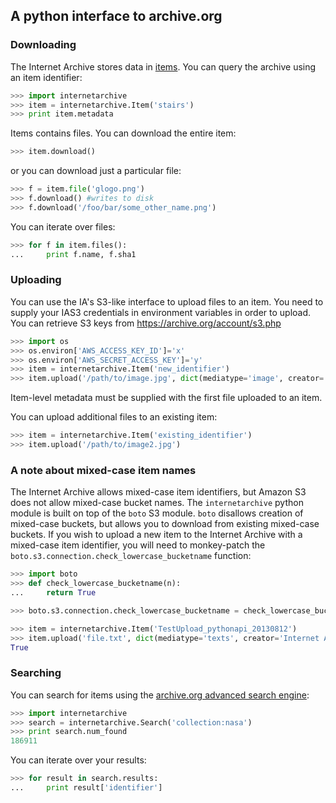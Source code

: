 ## A python interface to archive.org ##

### Downloading ###

The Internet Archive stores data in [items](http://blog.archive.org/2011/03/31/how-archive-org-items-are-structured/ "How Archive.org items are structured").
You can query the archive using an item identifier:

```python
>>> import internetarchive
>>> item = internetarchive.Item('stairs')
>>> print item.metadata
```

Items contains files. You can download the entire item:

```python
>>> item.download()
```

or you can download just a particular file:

```python
>>> f = item.file('glogo.png')
>>> f.download() #writes to disk
>>> f.download('/foo/bar/some_other_name.png')
```

You can iterate over files:

```python
>>> for f in item.files():
...     print f.name, f.sha1
```

### Uploading ###

You can use the IA's S3-like interface to upload files to an item.
You need to supply your IAS3 credentials in environment variables in order to upload.
You can retrieve S3 keys from https://archive.org/account/s3.php

```python
>>> import os
>>> os.environ['AWS_ACCESS_KEY_ID']='x'
>>> os.environ['AWS_SECRET_ACCESS_KEY']='y'
>>> item = internetarchive.Item('new_identifier')
>>> item.upload('/path/to/image.jpg', dict(mediatype='image', creator='Jake Johnson'))
```

Item-level metadata must be supplied with the first file uploaded to an item.

You can upload additional files to an existing item:

```python
>>> item = internetarchive.Item('existing_identifier')
>>> item.upload('/path/to/image2.jpg')
```

### A note about mixed-case item names ###

The Internet Archive allows mixed-case item identifiers, but Amazon S3 does not allow
mixed-case bucket names. The `internetarchive` python module is built on top of the
`boto` S3 module. `boto` disallows creation of mixed-case buckets, but allows you to
download from existing mixed-case buckets. If you wish to upload a new item to the
Internet Archive with a mixed-case item identifier, you will need to monkey-patch
the `boto.s3.connection.check_lowercase_bucketname` function:

```python
>>> import boto
>>> def check_lowercase_bucketname(n):
...     return True

>>> boto.s3.connection.check_lowercase_bucketname = check_lowercase_bucketname

>>> item = internetarchive.Item('TestUpload_pythonapi_20130812')
>>> item.upload('file.txt', dict(mediatype='texts', creator='Internet Archive'))
True
```

### Searching ###

You can search for items using the [archive.org advanced search engine](https://archive.org/advancedsearch.php):

```python
>>> import internetarchive
>>> search = internetarchive.Search('collection:nasa')
>>> print search.num_found
186911
```

You can iterate over your results:
```python
>>> for result in search.results:
...     print result['identifier']
```
